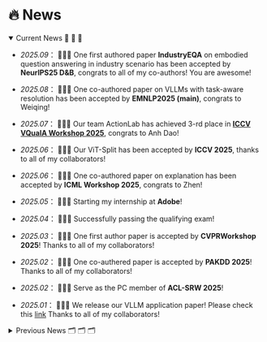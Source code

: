 # 🔥 News 
<details open>
<summary>Current News 📣 📣 📣</summary>
<div markdown="1">

- *2025.09*：&nbsp;🎉🎉🎉 One first authored paper **IndustryEQA** on embodied question answering in industry scenario has been accepted by **NeurlPS25 D&B**, congrats to all of my co-authors! You are awesome!

- *2025.08*：&nbsp;🎉🎉🎉 One co-authored paper on VLLMs with task-aware resolution has been accepted by **EMNLP2025 (main)**, congrats to Weiqing!

- *2025.07*：&nbsp;🎉🎉🎉 Our team ActionLab has achieved 3-rd place in [**ICCV VQualA Workshop 2025**](https://codalab.lisn.upsaclay.fr/competitions/23016#results), congrats to Anh Dao!

- *2025.06*：&nbsp;🎉🎉🎉 Our ViT-Split has been accepted by **ICCV 2025**, thanks to all of my collaborators!

- *2025.06*：&nbsp;🎉🎉🎉 One co-authored paper on explanation has been accepted by **ICML Workshop 2025**, congrats to Zhen!

- *2025.05*：&nbsp;🎉🎉🎉 Starting my internship at **Adobe**!

- *2025.04*：&nbsp;🎉🎉🎉 Successfully passing the qualifying exam!

- *2025.03*：&nbsp;🎉🎉🎉 One first author paper is accepted by **CVPRWorkshop 2025**! Thanks to all of my collaborators!

- *2025.02*：&nbsp;🎉🎉🎉 One co-authered paper is accepted by **PAKDD 2025**! Thanks to all of my collaborators!

- *2025.02*：&nbsp;🎉🎉🎉 Serve as the PC member of **ACL-SRW 2025**! 

- *2025.01*：&nbsp;🎉🎉🎉 We release our VLLM application paper! Please check this [link](https://arxiv.org/pdf/2501.02765) Thanks to all of my collaborators! 

</div>
</details>

<details close>
<summary>Previous News 🗂️ 🗂️ 🗂️
</summary>
<div markdown="1">

- *2024.12*：&nbsp;🎉🎉🎉 We release our VLLM application paper list repo! Please check this [link](https://github.com/JackYFL/awesome-VLLMs). Hope this repo will benefit the VLLM research community. Thanks to all of my collaborators! 

- *2024.09*：&nbsp;🎉🎉🎉 One co-authored paper has been accepted by **EMNLP2024**! Thanks to all of my collaborators!

- *2024.07*：&nbsp;🎉🎉🎉 One first author paper has been accepted by **ECCV2024**! Thanks to all of my co-authors, you are awesome !!!

- *2024.05*: &nbsp;🎉🎉🎉 Starting my internship at **Bosch**!

- *2023.08*: &nbsp;🎉 One paper is accepted by **BMVC**! 

- *2023.08*: &nbsp;🎉 Starting my Ph. D. journey at **MSU**! 

- *2023.06*: &nbsp;🎉 One paper is accepted by **CVPR 2023**. 

</div>
</details>